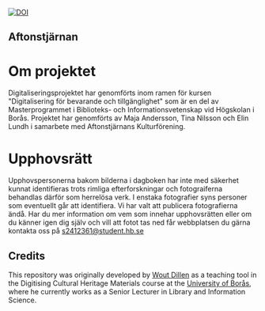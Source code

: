 [![DOI](https://zenodo.org/badge/471756787.svg)](https://zenodo.org/badge/latestdoi/471756787)

## Aftonstjärnan

# Om projektet

Digitaliseringsprojektet har genomförts inom ramen för kursen "Digitalisering för bevarande och tillgänglighet" som är en del av Masterprogrammet i Biblioteks- och Informationsvetenskap vid Högskolan i Borås.
Projektet har genomförts av Maja Andersson, Tina Nilsson och Elin Lundh i samarbete med Aftonstjärnans Kulturförening.

# Upphovsrätt

Upphovspersonerna bakom bilderna i dagboken har inte med säkerhet kunnat identifieras trots rimliga efterforskningar och fotograiferna behandlas därför som herrelösa verk. I enstaka fotografier syns personer som eventuellt går att identifiera.
Vi har valt att publicera fotografierna ändå. Har du mer information om vem som innehar upphovsrätten eller om du känner igen dig själv och vill att fotot tas ned får webbplatsen du gärna kontakta oss på s2412361@student.hb.se


## Credits
This repository was originally developed by [Wout Dillen](https://github.com/WoutDLN) as a teaching tool in the Digitising Cultural Heritage Materials course at the [University of Borås](https://www.hb.se/), where he currently works as a Senior Lecturer in Library and Information Science.
